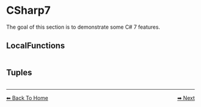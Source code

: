 ﻿# CSharp7

The goal of this section is to demonstrate some C# 7 features.

## LocalFunctions

```cs --project ../CSharpFeatures.csproj --source-file ../CSharp7.cs --region LocalFunctions
```

## Tuples

```cs --project ../CSharpFeatures.csproj --source-file ../CSharp7.cs --region Tuples
```

---

<div style="display: flex; justify-content: space-between">
  <a href="../../README.md"> ⬅ Back To Home </a>
  <a href="./CSHARP8.md"> ➡ Next </a>
</div>

